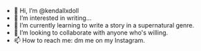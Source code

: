 - 👋 Hi, I’m @kendallxdoll
- 👀 I’m interested in writing...
- 🌱 I’m currently learning to write a story in a supernatural genre.
- 💞️ I’m looking to collaborate with anyone who's willing.
- 📫 How to reach me: dm me on my Instagram.

<!---
kendallxdoll/kendallxdoll is a ✨ a writer ✨ repository because its `README.md` (this file) appears on your GitHub profile.
You can click the Preview link to take a look at your changes.
--->
